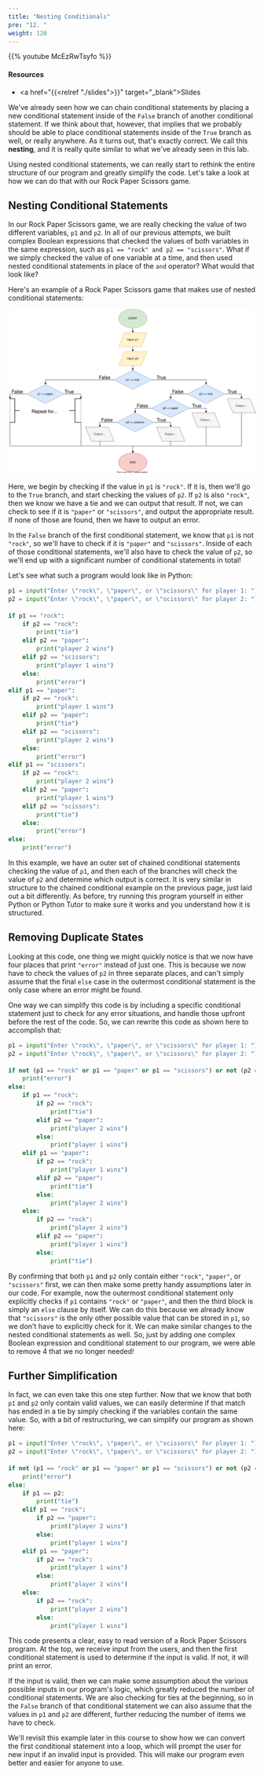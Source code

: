 ```yaml
---
title: "Nesting Conditionals"
pre: "12. "
weight: 120
---
```


{{% youtube McEzRwTsyfo %}}

<!-- Old: TpYqzdioI7w -->

#### Resources

* <a href="{{<relref "./slides">}}" target="_blank">Slides</a>

We've already seen how we can chain conditional statements by placing a new conditional statement inside of the `False` branch of another conditional statement. If we think about that, however, that implies that we probably should be able to place conditional statements inside of the `True` branch as well, or really anywhere. As it turns out, that's exactly correct. We call this **nesting**, and it is really quite similar to what we've already seen in this lab. 

Using nested conditional statements, we can really start to rethink the entire structure of our program and greatly simplify the code. Let's take a look at how we can do that with our Rock Paper Scissors game.

## Nesting Conditional Statements

In our Rock Paper Scissors game, we are really checking the value of two different variables, `p1` and `p2`. In all of our previous attempts, we built complex Boolean expressions that checked the values of both variables in the same expression, such as `p1 == "rock" and p2 == "scissors"`. What if we simply checked the value of one variable at a time, and then used nested conditional statements in place of the `and` operator? What would that look like?

Here's an example of a Rock Paper Scissors game that makes use of nested conditional statements:

![Nested Conditionals](/images/04/nested.svg?classes=border,shadow)

Here, we begin by checking if the value in `p1` is `"rock"`. If it is, then we'll go to the `True` branch, and start checking the values of `p2`. If `p2` is also `"rock"`, then we know we have a tie and we can output that result. If not, we can check to see if it is `"paper"` or `"scissors"`, and output the appropriate result. If none of those are found, then we have to output an error.

In the `False` branch of the first conditional statement, we know that `p1` is not `"rock"`, so we'll have to check if it is `"paper"` and `"scissors"`. Inside of each of those conditional statements, we'll also have to check the value of `p2`, so we'll end up with a significant number of conditional statements in total!

Let's see what such a program would look like in Python:

```python
p1 = input("Enter \"rock\", \"paper\", or \"scissors\" for player 1: ")
p2 = input("Enter \"rock\", \"paper\", or \"scissors\" for player 2: ")

if p1 == "rock":
    if p2 == "rock":
        print("tie")
    elif p2 == "paper":
        print("player 2 wins")
    elif p2 == "scissors":
        print("player 1 wins")
    else:
        print("error") 
elif p1 == "paper":
    if p2 == "rock":
        print("player 1 wins")
    elif p2 == "paper":
        print("tie")
    elif p2 == "scissors":
        print("player 2 wins")
    else:
        print("error")
elif p1 == "scissors":
    if p2 == "rock":
        print("player 2 wins")
    elif p2 == "paper":
        print("player 1 wins")
    elif p2 == "scissors":
        print("tie")
    else:
        print("error")
else:
    print("error") 
```

In this example, we have an outer set of chained conditional statements checking the value of `p1`, and then each of the branches will check the value of `p2` and determine which output is correct. It is very similar in structure to the chained conditional example on the previous page, just laid out a bit differently. As before, try running this program yourself in either Python or Python Tutor to make sure it works and you understand how it is structured. 

## Removing Duplicate States

Looking at this code, one thing we might quickly notice is that we now have four places that print `"error"` instead of just one. This is because we now have to check the values of `p2` in three separate places, and can't simply assume that the final `else` case in the outermost conditional statement is the only case where an error might be found.

One way we can simplify this code is by including a specific conditional statement just to check for any error situations, and handle those upfront before the rest of the code. So, we can rewrite this code as shown here to accomplish that:

```python
p1 = input("Enter \"rock\", \"paper\", or \"scissors\" for player 1: ")
p2 = input("Enter \"rock\", \"paper\", or \"scissors\" for player 2: ")

if not (p1 == "rock" or p1 == "paper" or p1 == "scissors") or not (p2 == "rock" or p2 == "paper" or p2 == "scissors"):
    print("error")
else:
    if p1 == "rock":
        if p2 == "rock":
            print("tie")
        elif p2 == "paper":
            print("player 2 wins")
        else:
            print("player 1 wins")
    elif p1 == "paper":
        if p2 == "rock":
            print("player 1 wins")
        elif p2 == "paper":
            print("tie")
        else:
            print("player 2 wins")
    else:
        if p2 == "rock":
            print("player 2 wins")
        elif p2 == "paper":
            print("player 1 wins")
        else:
            print("tie")
```

By confirming that both `p1` and `p2` only contain either `"rock"`, `"paper"`, or `"scissors"` first, we can then make some pretty handy assumptions later in our code. For example, now the outermost conditional statement only explicitly checks if `p1` contains `"rock"` or `"paper"`, and then the third block is simply an `else` clause by itself. We can do this because we already know that `"scissors"` is the only other possible value that can be stored in `p1`, so we don't have to explicitly check for it. We can make similar changes to the nested conditional statements as well. So, just by adding one complex Boolean expression and conditional statement to our program, we were able to remove 4 that we no longer needed!

## Further Simplification

In fact, we can even take this one step further. Now that we know that both `p1` and `p2` only contain valid values, we can easily determine if that match has ended in a tie by simply checking if the variables contain the same value. So, with a bit of restructuring, we can simplify our program as shown here:

```python
p1 = input("Enter \"rock\", \"paper\", or \"scissors\" for player 1: ")
p2 = input("Enter \"rock\", \"paper\", or \"scissors\" for player 2: ")

if not (p1 == "rock" or p1 == "paper" or p1 == "scissors") or not (p2 == "rock" or p2 == "paper" or p2 == "scissors"):
    print("error")
else:
    if p1 == p2:
        print("tie")
    elif p1 == "rock":
        if p2 == "paper":
            print("player 2 wins")
        else:
            print("player 1 wins")
    elif p1 == "paper":
        if p2 == "rock":
            print("player 1 wins")
        else:
            print("player 2 wins")
    else:
        if p2 == "rock":
            print("player 2 wins")
        else:
            print("player 1 wins")
```

This code presents a clear, easy to read version of a Rock Paper Scissors program. At the top, we receive input from the users, and then the first conditional statement is used to determine if the input is valid. If not, it will print an error. 

If the input is valid, then we can make some assumption about the various possible inputs in our program's logic, which greatly reduced the number of conditional statements. We are also checking for ties at the beginning, so in the `False` branch of that conditional statement we can also assume that the values in `p1` and `p2` are different, further reducing the number of items we have to check.

We'll revisit this example later in this course to show how we can convert the first conditional statement into a loop, which will prompt the user for new input if an invalid input is provided. This will make our program even better and easier for anyone to use. 